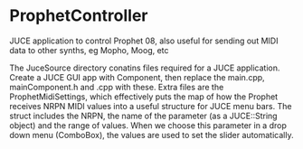 ProphetController
=================

JUCE application to control Prophet 08, also useful for sending out MIDI data to other synths, eg Mopho, Moog, etc

The JuceSource directory conatins files required for a JUCE application. Create a JUCE GUI app with Component, then replace the main.cpp, mainComponent.h and .cpp with these. 
Extra files are the ProphetMidiSettings, which effectively puts the map of how the Prophet receives NRPN MIDI values into a useful structure for JUCE menu bars. The struct includes the NRPN, the name of the parameter (as a JUCE::String object) and the range of values. When we choose this parameter in a drop down menu (ComboBox), the values are used to set the slider automatically.